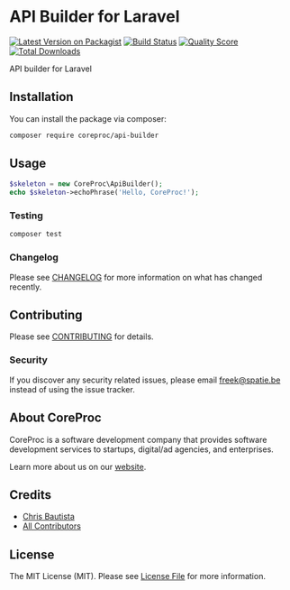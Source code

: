 # API Builder for Laravel

[![Latest Version on Packagist](https://img.shields.io/packagist/v/spatie/api-builder.svg?style=flat-square)](https://packagist.org/packages/spatie/api-builder)
[![Build Status](https://img.shields.io/travis/spatie/api-builder/master.svg?style=flat-square)](https://travis-ci.org/spatie/api-builder)
[![Quality Score](https://img.shields.io/scrutinizer/g/spatie/api-builder.svg?style=flat-square)](https://scrutinizer-ci.com/g/spatie/api-builder)
[![Total Downloads](https://img.shields.io/packagist/dt/spatie/api-builder.svg?style=flat-square)](https://packagist.org/packages/spatie/api-builder)

API builder for Laravel

## Installation

You can install the package via composer:

```bash
composer require coreproc/api-builder
```

## Usage

``` php
$skeleton = new CoreProc\ApiBuilder();
echo $skeleton->echoPhrase('Hello, CoreProc!');
```

### Testing

``` bash
composer test
```

### Changelog

Please see [CHANGELOG](CHANGELOG.md) for more information on what has changed recently.

## Contributing

Please see [CONTRIBUTING](CONTRIBUTING.md) for details.

### Security

If you discover any security related issues, please email freek@spatie.be instead of using the issue tracker.

## About CoreProc

CoreProc is a software development company that provides software development services to startups, digital/ad agencies, and enterprises.

Learn more about us on our [website](https://coreproc.com).

## Credits

- [Chris Bautista](https://github.com/chrisbjr)
- [All Contributors](../../contributors)

## License

The MIT License (MIT). Please see [License File](LICENSE.md) for more information.
